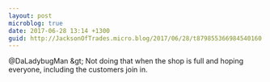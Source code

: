 ```yaml
---
layout: post
microblog: true
date: 2017-06-28 13:14 +1300
guid: http://JacksonOfTrades.micro.blog/2017/06/28/t879855366984540160.html
---
```

@DaLadybugMan &amp;gt; Not doing that when the shop is full and hoping everyone, including the customers join in.
